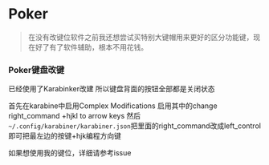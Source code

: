 # Poker
>在没有改键位软件之前我还想尝试买特别大键帽用来更好的区分功能键，现在好了有了软件辅助，根本不用花钱。

### Poker键盘改键

已经使用了Karabinker改建
所以键盘背面的按钮全部都是关闭状态

首先在karabine中启用Complex Modifications 启用其中的change right_command +hjkl to arrow keys
然后`~/.config/karabiner/karabiner.json`把里面的right_command改成left_control即可把最左边的按键+hjk编程方向键

如果想使用我的键位，详细请参考issue
 
